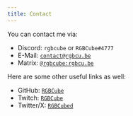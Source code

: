 ```yaml
---
title: Contact
---
```


You can contact me via:

- Discord: `rgbcube` or `RGBCube#4777`
- E-Mail: [`contact@rgbcu.be`](mailto:contact@rgbcu.be)
- Matrix: [`@rgbcube:rgbcu.be`](https://matrix.to/#/@rgbcube:rgbcu.be)

Here are some other useful links as well:

- GitHub: [`RGBCube`](https://github.com/RGBCube)
- Twitch: [`RGBCube`](https://www.twitch.tv/rgbcube)
- Twitter/X: [`RGBCubed`](https://twitter.com/RGBCubed)
